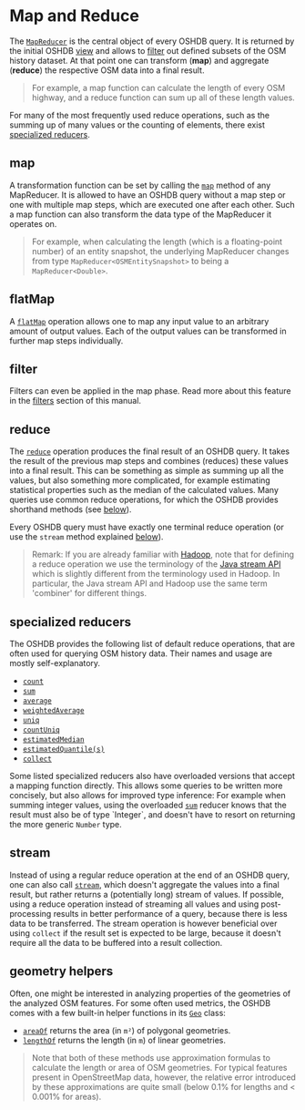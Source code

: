 Map and Reduce
==============

The [`MapReducer`](https://docs.ohsome.org/java/oshdb/1.1.2/aggregated/org/heigit/ohsome/oshdb/api/mapreducer/MapReducer.html) is the central object of every OSHDB query. It is returned by the initial OSHDB [view](views.md) and allows to [filter](filters.md) out defined subsets of the OSM history dataset. At that point one can transform (**map**) and aggregate (**reduce**) the respective OSM data into a final result.

> For example, a map function can calculate the length of every OSM highway, and a reduce function can sum up all of these length values.

For many of the most frequently used reduce operations, such as the summing up of many values or the counting of elements, there exist [specialized reducers](#specialized-reducers).

map
---

A transformation function can be set by calling the [`map`](https://docs.ohsome.org/java/oshdb/1.1.2/aggregated/org/heigit/ohsome/oshdb/api/mapreducer/MapReducer.html#map(org.heigit.ohsome.oshdb.util.function.SerializableFunction)) method of any MapReducer. It is allowed to have an OSHDB query without a map step or one with multiple map steps, which are executed one after each other. Such a map function can also transform the data type of the MapReducer it operates on.

> For example, when calculating the length (which is a floating-point number) of an entity snapshot, the underlying MapReducer changes from type `MapReducer<OSMEntitySnapshot>` to being a `MapReducer<Double>`.

flatMap
-------

A [`flatMap`](https://docs.ohsome.org/java/oshdb/1.1.2/aggregated/org/heigit/ohsome/oshdb/api/mapreducer/MapReducer.html#flatMap(org.heigit.ohsome.oshdb.util.function.SerializableFunction)) operation allows one to map any input value to an arbitrary amount of output values. Each of the output values can be transformed in further map steps individually.

filter
------

Filters can even be applied in the map phase. Read more about this feature in the [filters](filters.md#lambda-filter) section of this manual.

reduce
------

The [`reduce`](https://docs.ohsome.org/java/oshdb/1.1.2/aggregated/org/heigit/ohsome/oshdb/api/mapreducer/MapReducer.html#reduce(org.heigit.ohsome.oshdb.util.function.SerializableSupplier,org.heigit.ohsome.oshdb.util.function.SerializableBiFunction,org.heigit.ohsome.oshdb.util.function.SerializableBinaryOperator)) operation produces the final result of an OSHDB query. It takes the result of the previous map steps and combines (reduces) these values into a final result. This can be something as simple as summing up all the values, but also something more complicated, for example estimating statistical properties such as the median of the calculated values. Many queries use common reduce operations, for which the OSHDB provides shorthand methods (see [below](#specialized-reducers)).

Every OSHDB query must have exactly one terminal reduce operation (or use the `stream` method explained [below](#stream)).

> Remark: If you are already familiar with [Hadoop](https://en.wikipedia.org/wiki/Apache_Hadoop), note that for defining a reduce operation we use the terminology of the [Java stream API](https://docs.oracle.com/en/java/javase/11/docs/api/java.base/java/util/stream/package-summary.html) which is slightly different from the terminology used in Hadoop. In particular, the Java stream API and Hadoop use the same term 'combiner' for different things.

specialized reducers
--------------------

The OSHDB provides the following list of default reduce operations, that are often used for querying OSM history data. Their names and usage are mostly self-explanatory. 

* [`count`](https://docs.ohsome.org/java/oshdb/1.1.2/aggregated/org/heigit/ohsome/oshdb/api/mapreducer/MapReducer.html#count())
* [`sum`](https://docs.ohsome.org/java/oshdb/1.1.2/aggregated/org/heigit/ohsome/oshdb/api/mapreducer/MapReducer.html#sum())
* [`average`](https://docs.ohsome.org/java/oshdb/1.1.2/aggregated/org/heigit/ohsome/oshdb/api/mapreducer/MapReducer.html#average())
* [`weightedAverage`](https://docs.ohsome.org/java/oshdb/1.1.2/aggregated/org/heigit/ohsome/oshdb/api/mapreducer/MapReducer.html#weightedAverage(org.heigit.ohsome.oshdb.util.function.SerializableFunction))
* [`uniq`](https://docs.ohsome.org/java/oshdb/1.1.2/aggregated/org/heigit/ohsome/oshdb/api/mapreducer/MapReducer.html#uniq())
* [`countUniq`](https://docs.ohsome.org/java/oshdb/1.1.2/aggregated/org/heigit/ohsome/oshdb/api/mapreducer/MapReducer.html#countUniq())
* [`estimatedMedian`](https://docs.ohsome.org/java/oshdb/1.1.2/aggregated/org/heigit/ohsome/oshdb/api/mapreducer/MapReducer.html#estimatedMedian())
* [`estimatedQuantile(s)`](https://docs.ohsome.org/java/oshdb/1.1.2/aggregated/org/heigit/ohsome/oshdb/api/mapreducer/MapReducer.html#estimatedQuantiles())
* [`collect`](https://docs.ohsome.org/java/oshdb/1.1.2/aggregated/org/heigit/ohsome/oshdb/api/mapreducer/MapReducer.html#collect())

Some listed specialized reducers also have overloaded versions that accept a mapping function directly. This allows some queries to be written more concisely, but also allows for improved type inference: For example when summing integer values, using the overloaded [`sum`](https://docs.ohsome.org/java/oshdb/1.1.2/aggregated/org/heigit/ohsome/oshdb/api/mapreducer/MapReducer.html#sum(org.heigit.ohsome.oshdb.util.function.SerializableFunction)) reducer knows that the result must also be of type `Integer`, and doesn't have to resort on returning the more generic `Number` type.

stream
------

Instead of using a regular reduce operation at the end of an OSHDB query, one can also call [`stream`](https://docs.ohsome.org/java/oshdb/1.1.2/aggregated/org/heigit/ohsome/oshdb/api/mapreducer/MapReducer.html#stream()), which doesn't aggregate the values into a final result, but rather returns a (potentially long) stream of values. If possible, using a reduce operation instead of streaming all values and using post-processing results in better performance of a query, because there is less data to be transferred. The stream operation is however beneficial over using `collect` if the result set is expected to be large, because it doesn't require all the data to be buffered into a result collection.

geometry helpers
----------------

Often, one might be interested in analyzing properties of the geometries of the analyzed OSM features. For some often used metrics, the OSHDB comes with a few built-in helper functions in its [`Geo`](https://docs.ohsome.org/java/oshdb/1.1.2/aggregated/org/heigit/ohsome/oshdb/util/geometry/Geo.html) class:

* [`areaOf`](https://docs.ohsome.org/java/oshdb/1.1.2/aggregated/org/heigit/ohsome/oshdb/util/geometry/Geo.html#areaOf(org.locationtech.jts.geom.Geometry)) returns the area (in `m²`) of polygonal geometries.
* [`lengthOf`](https://docs.ohsome.org/java/oshdb/1.1.2/aggregated/org/heigit/ohsome/oshdb/util/geometry/Geo.html#lengthOf(org.locationtech.jts.geom.Geometry)) returns the length (in `m`) of linear geometries.

> Note that both of these methods use approximation formulas to calculate the length or area of OSM geometries. For typical features present in OpenStreetMap data, however, the relative error introduced by these approximations are quite small (below 0.1% for lengths and < 0.001% for areas).
